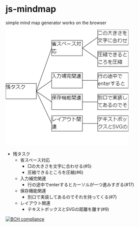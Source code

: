# js-mindmap
simple mind map generator works on the browser

 ![tasks](https://github.com/miyatsuki/js-mindmap/blob/master/tasks.png "残りタスク")

* 残タスク
  * 省スペース対応
    * □の大きさを文字に合わせる(#5)
    * 圧縮できるところを圧縮(#6)
  * 入力補完関連
    * 行の途中でenterするとカーソルが一つ進みすぎる(#17)
  * 保存機能関連
    * 別口で実装してあるのでそれを持ってくる(#7)
  * レイアウト関連  
    * テキストボックスとSVGの距離を離す(#9)

[![BCH compliance](https://bettercodehub.com/edge/badge/miyatsuki/js-mindmap?branch=master)](https://bettercodehub.com/)